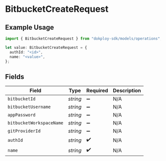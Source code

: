 # BitbucketCreateRequest

## Example Usage

```typescript
import { BitbucketCreateRequest } from "dokploy-sdk/models/operations";

let value: BitbucketCreateRequest = {
  authId: "<id>",
  name: "<value>",
};
```

## Fields

| Field                    | Type                     | Required                 | Description              |
| ------------------------ | ------------------------ | ------------------------ | ------------------------ |
| `bitbucketId`            | *string*                 | :heavy_minus_sign:       | N/A                      |
| `bitbucketUsername`      | *string*                 | :heavy_minus_sign:       | N/A                      |
| `appPassword`            | *string*                 | :heavy_minus_sign:       | N/A                      |
| `bitbucketWorkspaceName` | *string*                 | :heavy_minus_sign:       | N/A                      |
| `gitProviderId`          | *string*                 | :heavy_minus_sign:       | N/A                      |
| `authId`                 | *string*                 | :heavy_check_mark:       | N/A                      |
| `name`                   | *string*                 | :heavy_check_mark:       | N/A                      |